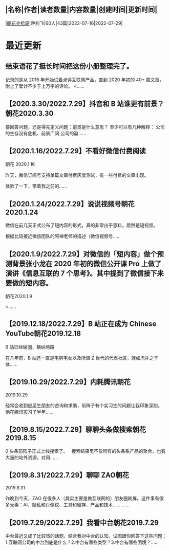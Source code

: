 |名称|作者|读者数量|内容数量|创建时间|更新时间|
---
|[朝花夕拾录](https://xiaobot.net/p/theoldnotes?refer=0b133df9-27dc-423b-8101-639049001c13)|@刘飞|60人|43篇|2022-07-16|2022-07-29|

# 最近更新
## 结束语花了挺长时间把这份小册整理完了。

记录的是从 2016 年开始试着点评互联网产品，直到 2020 年初的 40+ 篇文章，附上了累计不少于上万字的评论。
<......
## 【2020.3.30/2022.7.29】抖音和 B 站谁更有前景？朝花2020.3.30

要回答问题，还是得先定义问题：前景是什么意思？
至少可以有几种解释：
公司的生存没有危机、前景广阔
公司的盈......
## 【2020.1.16/2022.7.29】不看好微信付费阅读
朝花
2020.1.16

昨天，微信订阅号支持单篇文章付费灰度测试，有一些付费的文章出现。

体验了一下，带着我之前的......
## 【2020.1.24/2022.7.29】说说视频号朝花2020.1.24

微信在前几天正式公布了短内容的形式，真的非常出乎意料，居然是短视频。

根据比较接近微信团队的阿禅老师的描述（微信视频号......
## 【2020.1.9/2022.7.29】对微信的「短内容」做个预测背景张小龙在 2020 年初的微信公开课 Pro 上做了演讲《信息互联的 7 个思考》。其中提到了微信接下来要做的短内容。

朝花2020.1.9

<......
## 【2019.12.18/2022.7.29】B 站正在成为 Chinese YouTube朝花2019.12.18


B 站已经破圈，横纵两路

在几年前，B 站还一直是宅男宅女以及所谓 Z 世代的代表社区，就如虎扑之于体......
## 【2019.10.29/2022.7.29】内耗腾讯朝花
2019.10.29

经常会收到应届生朋友的咨询和求助，前阵子有个实习生的问题让我印象深刻。
&nbsp;
他在腾讯实习了半年......
## 【2019.8.15/2022.7.29】聊聊头条做搜索朝花2019.8.15

0
头条前阵子正式上线搜索了。
&nbsp;
搜索结果里不仅所有的头条系产品的聚合，也有大量的站外资源。对用......
## 【2019.8.31/2022.7.29】聊聊 ZAO朝花
2019.8.31

昨晚到今天，ZAO 在很多人（其实主要是做互联网的）朋友圈刷屏。这件事有很多元素：AI、隐私和肖像权、工具和留存、产品和技术…… ......
## 【2019.7.29/2022.7.29】我看中台朝花2019.7.29

中台最近又成了比较热的话题，结合我对中台的认知，试图跟你回答下这些问题：1.互联网公司的中台到底是什么？2.中台有哪些类型？3.中台有哪些困境？......

